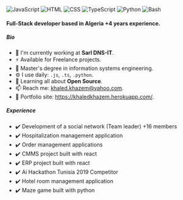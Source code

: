![JavaScript](https://img.shields.io/badge/JavaScript-Expert-green)
![HTML](https://img.shields.io/badge/React-Expert-green)
![CSS](https://img.shields.io/badge/Node-Expert-green)
![TypeScript](https://img.shields.io/badge/TypeScript-Intermediate-yellow)
![Python](https://img.shields.io/badge/Python-Intermediate-yellow)
![Bash](https://img.shields.io/badge/Bash-Intermediate-yellow)


#### Full-Stack developer based in Algeria +4 years experience.

##### Bio
- 🏢 I'm currently working at **Sarl DNS-IT**.
- ⚡ Available for Freelance projects.
- 🔭 Master's degree in information systems engineering.
- ⚙️ I use daily: `.js`, `.ts`, `.python`.
- 🌱 Learning all about **Open Source**.
- 📫 Reach me: khaled.khazem@yahoo.com.
- 🎯 Portfolio site: https://khaledkhazem.herokuapp.com/.

##### Experience
- ✔️ Development of a social network (Team leader) +16 members
- ✔️ Hospitalization management application
- ✔️ Order management applications
- ✔️ CMMS project built with react
- ✔️ ERP project built with react
- ✔️ Ai Hackathon Tunisia 2019 Competitor
- ✔️ Hotel room management application
- ✔️ Maze game built with python

